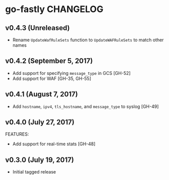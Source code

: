# go-fastly CHANGELOG

## v0.4.3 (Unreleased)

- Rename `UpdateWafRuleSets` function to `UpdateWAFRuleSets` to match other names

## v0.4.2 (September 5, 2017)

- Add support for specifying `message_type` in GCS [GH-52]
- Add support for WAF [GH-35, GH-55]

## v0.4.1 (August 7, 2017)

- Add `hostname`, `ipv4`, `tls_hostname`, and `message_type` to syslog [GH-49]

## v0.4.0 (July 27, 2017)

FEATURES:

  - Add support for real-time stats [GH-48]

## v0.3.0 (July 19, 2017)

- Initial tagged release
